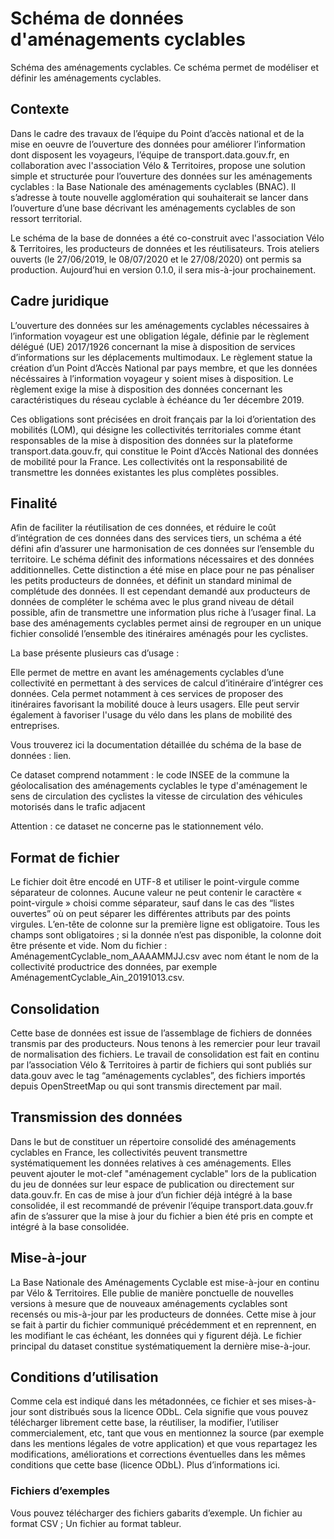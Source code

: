 # Schéma de données d'aménagements cyclables 

Schéma des aménagements cyclables.
Ce schéma permet de modéliser et définir les aménagements cyclables.  

## Contexte

Dans le cadre des travaux de l’équipe du Point d’accès national et de la mise en oeuvre de l’ouverture des données pour améliorer l’information dont disposent les voyageurs, l’équipe de transport.data.gouv.fr, en collaboration avec l'association Vélo & Territoires, propose une solution simple et structurée pour l’ouverture des données sur les aménagements cyclables : la Base Nationale des aménagements cyclables (BNAC). Il s’adresse à toute nouvelle agglomération qui souhaiterait se lancer dans l’ouverture d’une base décrivant les aménagements cyclables de son ressort territorial.

Le schéma de la base de données a été co-construit avec l'association Vélo & Territoires, les producteurs de données et les réutilisateurs. Trois ateliers ouverts (le 27/06/2019, le 08/07/2020 et le 27/08/2020) ont permis sa production. Aujourd’hui en version 0.1.0, il sera mis-à-jour prochainement.

## Cadre juridique

L’ouverture des données sur les aménagements cyclables nécessaires à l’information voyageur est une obligation légale, définie par le règlement délégué (UE) 2017/1926 concernant la mise à disposition de services d’informations sur les déplacements multimodaux. Le règlement statue la création d’un Point d’Accès National par pays membre, et que les données nécéssaires à l’information voyageur y soient mises à disposition. Le règlement exige la mise à disposition des données concernant les caractéristiques du réseau cyclable à échéance du 1er décembre 2019.

Ces obligations sont précisées en droit français par la loi d’orientation des mobilités (LOM), qui désigne les collectivités territoriales comme étant responsables de la mise à disposition des données sur la plateforme transport.data.gouv.fr, qui constitue le Point d’Accès National des données de mobilité pour la France.
Les collectivités ont la responsabilité de transmettre les données existantes les plus complètes possibles.

## Finalité

Afin de faciliter la réutilisation de ces données, et réduire le coût d’intégration de ces données dans des services tiers, un schéma a été défini afin d’assurer une harmonisation de ces données sur l’ensemble du territoire. Le schéma définit des informations nécessaires et des données additionnelles. Cette distinction a été mise en place pour ne pas pénaliser les petits producteurs de données, et définit un standard minimal de complétude des données. Il est cependant demandé aux producteurs de données de compléter le schéma avec le plus grand niveau de détail possible, afin de transmettre une information plus riche à l’usager final.
La base des aménagements cyclables permet ainsi de regrouper en un unique fichier consolidé l’ensemble des itinéraires aménagés pour les cyclistes. 

La base présente plusieurs cas d’usage :

Elle permet de mettre en avant les aménagements cyclables d’une collectivité en permettant à des services de calcul d’itinéraire d’intégrer ces données. Cela permet notamment à ces services de proposer des itinéraires favorisant la mobilité douce à leurs usagers.
Elle peut servir également à favoriser l'usage du vélo dans les plans de mobilité des entreprises.


Vous trouverez ici la documentation détaillée du schéma de la base de données : lien.

Ce dataset comprend notamment :
le code INSEE de la commune 
la géolocalisation des aménagements cyclables
le type d'aménagement 
le sens de circulation des cyclistes
la vitesse de circulation des véhicules motorisés dans le trafic adjacent 

Attention : ce dataset ne concerne pas le stationnement vélo. 

## Format de fichier

Le fichier doit être encodé en UTF-8 et utiliser le point-virgule comme séparateur de colonnes. Aucune valeur ne peut contenir le caractère « point-virgule » choisi comme séparateur, sauf dans le cas des “listes ouvertes” où on peut séparer les différentes attributs par des points virgules. L’en-tête de colonne sur la première ligne est obligatoire. Tous les champs sont obligatoires ; si la donnée n’est pas disponible, la colonne doit être présente et vide.
Nom du fichier : AménagementCyclable_nom_AAAAMMJJ.csv avec nom étant le nom de la collectivité productrice des données, par exemple AménagementCyclable_Ain_20191013.csv.

## Consolidation

Cette base de données est issue de l’assemblage de fichiers de données transmis par des producteurs. Nous tenons à les remercier pour leur travail de normalisation des fichiers. Le travail de consolidation est fait en continu par l’association Vélo & Territoires à partir de fichiers qui sont publiés sur data.gouv avec le tag “aménagements cyclables”, des fichiers importés depuis OpenStreetMap ou qui sont transmis directement par mail.

## Transmission des données

Dans le but de constituer un répertoire consolidé des aménagements cyclables en France, les collectivités peuvent transmettre systématiquement les données relatives à ces aménagements. 
Elles peuvent ajouter le mot-clef "aménagement cyclable" lors de la publication du jeu de données sur leur espace de publication ou directement sur data.gouv.fr.
En cas de mise à jour d’un fichier déjà intégré à la base consolidée, il est recommandé de prévenir l’équipe transport.data.gouv.fr afin de s’assurer que la mise à jour du fichier a bien été pris en compte et intégré à la base consolidée.

## Mise-à-jour

La Base Nationale des Aménagements Cyclable est mise-à-jour en continu par Vélo & Territoires. Elle publie de manière ponctuelle de nouvelles versions à mesure que de nouveaux aménagements cyclables sont recensés ou mis-à-jour par les producteurs de données. Cette mise à jour se fait à partir du fichier communiqué précédemment et en reprennent, en les modifiant le cas échéant, les données qui y figurent déjà. Le fichier principal du dataset constitue systématiquement la dernière mise-à-jour.


## Conditions d’utilisation

Comme cela est indiqué dans les métadonnées, ce fichier et ses mises-à-jour sont distribués sous la licence ODbL. Cela signifie que vous pouvez télécharger librement cette base, la réutiliser, la modifier, l’utiliser commercialement, etc, tant que vous en mentionnez la source (par exemple dans les mentions légales de votre application) et que vous repartagez les modifications, améliorations et corrections éventuelles dans les mêmes conditions que cette base (licence ODbL). Plus d’informations ici.


### Fichiers d’exemples

Vous pouvez télécharger des fichiers gabarits d’exemple.
Un fichier au format CSV ;
Un fichier au format tableur.



